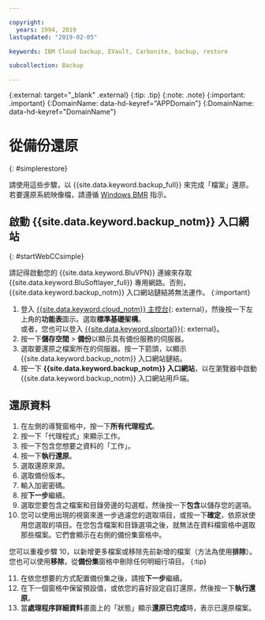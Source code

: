 ```yaml
---

copyright:
  years: 1994, 2019
lastupdated: "2019-02-05"

keywords: IBM Cloud backup, EVault, Carbonite, backup, restore

subcollection: Backup

---
```

{:external: target="_blank" .external}
{:tip: .tip}
{:note: .note}
{:important: .important}
{:DomainName: data-hd-keyref="APPDomain"}
{:DomainName: data-hd-keyref="DomainName"}

# 從備份還原
{: #simplerestore}

請使用這些步驟，以 {{site.data.keyword.backup_full}} 來完成「檔案」還原。若要還原系統映像檔，請遵循 [Windows BMR](/docs/infrastructure/Backup?topic=Backup-restoreBMR#restoreBMR) 指示。

## 啟動 {{site.data.keyword.backup_notm}} 入口網站
{: #startWebCCsimple}

請記得啟動您的 {{site.data.keyword.BluVPN}} 連線來存取 {{site.data.keyword.BluSoftlayer_full}} 專用網路。否則，{{site.data.keyword.backup_notm}} 入口網站鏈結將無法運作。
{:important}

1. 登入 [{{site.data.keyword.cloud_notm}} 主控台](https://{DomainName}){: external}，然後按一下左上角的**功能表**圖示。選取**標準基礎架構**。<br/>
      或者，您也可以登入 [{{site.data.keyword.slportal}}](https://control.softlayer.com/){: external}。
2. 按一下**儲存空間** > **備份**以顯示具有備份服務的伺服器。
3. 選取要還原之檔案所在的伺服器。按一下箭頭，以顯示 {{site.data.keyword.backup_notm}} 入口網站鏈結。
4. 按一下 **{{site.data.keyword.backup_notm}} 入口網站**，以在瀏覽器中啟動 {{site.data.keyword.backup_notm}} 入口網站用戶端。

## 還原資料

1. 在左側的導覽窗格中，按一下**所有代理程式**。
2. 按一下「代理程式」來顯示工作。
3. 按一下包含您想要之資料的「工作」。
4. 按一下**執行還原**。
5. 選取還原來源。
6. 選取備份版本。
7. 輸入加密密碼。
8. 按**下一步**繼續。
9. 選取您要包含之檔案和目錄旁邊的勾選框，然後按一下**包含**以儲存您的選項。
10. 您可以使用出現的視窗來進一步過濾您的選取項目，或按一下**確定**，依原狀使用您選取的項目。在您包含檔案和目錄選項之後，就無法在資料檔窗格中選取那些檔案。它們會顯示在右側的備份集窗格中。

   您可以重複步驟 10，以新增更多檔案或移除先前新增的檔案（方法為使用**排除**）。您也可以使用**移除**，從**備份集**窗格中刪除任何明細行項目。
   {:tip}

11. 在依您想要的方式配置備份集之後，請按**下一步**繼續。
12. 在下一個窗格中保留預設值，或依您的喜好設定自訂還原，然後按一下**執行還原**。
13. 當**處理程序詳細資料**畫面上的「狀態」顯示**還原已完成**時，表示已還原檔案。
